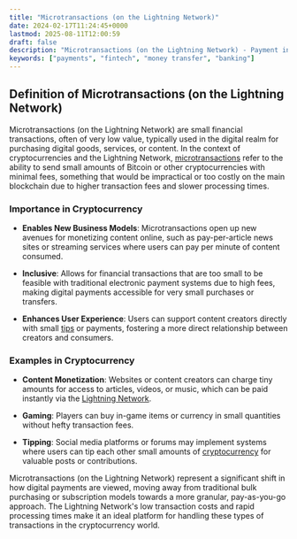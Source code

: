 ```yaml
---
title: "Microtransactions (on the Lightning Network)"
date: 2024-02-17T11:24:45+0000
lastmod: 2025-08-11T12:00:59
draft: false
description: "Microtransactions (on the Lightning Network) - Payment industry knowledge and insights"
keywords: ["payments", "fintech", "money transfer", "banking"]
---
```


## Definition of Microtransactions (on the Lightning Network)

Microtransactions (on the Lightning Network) are small financial transactions, often of very low value, typically used in the digital realm for purchasing digital goods, services, or content. In the context of cryptocurrencies and the Lightning Network, [microtransactions](https://faisalkhanllc.xyz/resources/payments-wiki/m/microtransactions/) refer to the ability to send small amounts of Bitcoin or other cryptocurrencies with minimal fees, something that would be impractical or too costly on the main blockchain due to higher transaction fees and slower processing times.

### Importance in Cryptocurrency

- **Enables New Business Models**: Microtransactions open up new avenues for monetizing content online, such as pay-per-article news sites or streaming services where users can pay per minute of content consumed.

- **Inclusive**: Allows for financial transactions that are too small to be feasible with traditional electronic payment systems due to high fees, making digital payments accessible for very small purchases or transfers.

- **Enhances User Experience**: Users can support content creators directly with small [tips](https://faisalkhanllc.xyz/resources/payments-wiki/t/tip-jar/) or payments, fostering a more direct relationship between creators and consumers.

### Examples in Cryptocurrency

- **Content Monetization**: Websites or content creators can charge tiny amounts for access to articles, videos, or music, which can be paid instantly via the [Lightning Network](https://faisalkhanllc.xyz/resources/payments-wiki/l/lightning-network/).

- **Gaming**: Players can buy in-game items or currency in small quantities without hefty transaction fees.

- **Tipping**: Social media platforms or forums may implement systems where users can tip each other small amounts of [cryptocurrency](https://faisalkhanllc.xyz/resources/payments-wiki/c/cryptocurrency/) for valuable posts or contributions.

Microtransactions (on the Lightning Network) represent a significant shift in how digital payments are viewed, moving away from traditional bulk purchasing or subscription models towards a more granular, pay-as-you-go approach. The Lightning Network's low transaction costs and rapid processing times make it an ideal platform for handling these types of transactions in the cryptocurrency world.